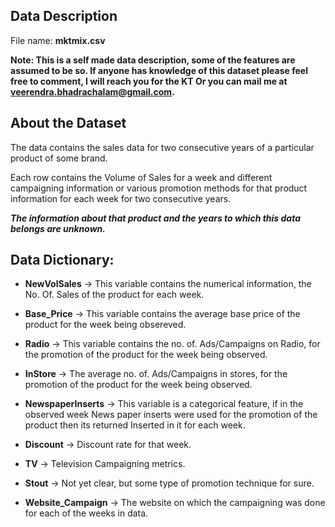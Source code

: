 Data Description
---------

File name: **mktmix.csv**

__Note: This is a self made data description, some of the features are assumed to be so. If anyone has knowledge of this dataset please feel free to comment, I will reach you for the KT Or you can mail me at veerendra.bhadrachalam@gmail.com.__

About the Dataset
-------
The data contains the sales data for two consecutive years of a particular product of some brand.

Each row contains the Volume of Sales for a week and different campaigning information or various promotion methods for that product information for each week for two consecutive years.

**_The information about that product and the years to which this data belongs are unknown._**

Data Dictionary:
------

- **NewVolSales** -> This variable contains the numerical information, the No. Of. Sales of the product for each week. 

- **Base_Price** -> This variable contains the average base price of the product for the week being obsereved.

- **Radio** -> This variable contains the no. of. Ads/Campaigns on Radio, for the promotion of the product for the week being observed.

- **InStore** -> The average no. of. Ads/Campaigns in stores, for the promotion of the product for the week being observed.

- **NewspaperInserts** -> This variable is a categorical feature, if in the observed week News paper inserts were used for the promotion of the product then its returned Inserted in it for each week.

- **Discount** -> Discount rate for that week.
- **TV** -> Television Campaigning metrics.
- **Stout** -> Not yet clear, but some type of promotion technique for sure.
- **Website_Campaign** -> The website on which the campaigning was done for each of the weeks in data.


